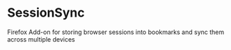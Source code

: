 SessionSync
===========

Firefox Add-on for storing browser sessions into bookmarks and sync them across multiple devices
